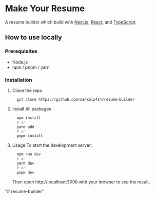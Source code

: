 # Make Your Resume

A resume builder which build with [Next.js](https://nextjs.org/), [React](https://reactjs.org/), and [TypeScript](https://www.typescriptlang.org/).



## How to use locally

### Prerequisites

- Node.js
- npm / pnpm / yarn

### Installation

1. Clone the repo

   ```bash
     git clone https://github.com/sankalp414/resume-builder
   ```

2. Install All packages

   ```bash
     npm install
     # or
     yarn add
     # or
     pnpm install
   ```

3. Usage
   To start the development server:

   ```bash
     npm run dev
     # or
     yarn dev
     # or
     pnpm dev
   ```

   Then open http://localhost:3000 with your browser to see the result.




"# resume-builder" 
